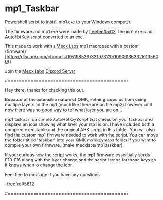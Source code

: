 # mp1_Taskbar
Powershell script to install mp1.exe to your Windows computer.

The firmware and mp1.exe were made by [freefee#5612](https://discordapp.com/users/859511106220982303)
The mp1 exe is an AutoHotKey script converted to an exe.

This made to work with a [Mecx Labs](https://mecxlabs.com/) mp1 macropad with a custom (firmware)[https://discord.com/channels/1051985267331973120/1090013633251135600)]

Join the [Mecx Labs](https://mecxlabs.com/) [Discord Server](https://discord.gg/gTa6RygX)

#===========================================

Hey there, thanks for checking this out.

Because of the extensible nature of QMK, nothing stops us from using multiple layers on the mp1 (much like there are on the mp2)
however until now there was no good way to tell what layer you are on...

mp1 taskbar is a simple AutoHotkeyScript that sleeps on your taskbar and displays an icon showing what layer your mp1 is on. I have included
both a compiled executable and the original AHK script in this folder. You will also find the custom mp1 firmware needed to work with the script.
You can move the folder titled "taskbar" into your QMK mp1/keymaps folder if you want to compile your own firmware. (make mecxlabs/mp1:taskbar).

If your curious how the script works, the mp1 firmware essentially sends F13-F16 along with the layer change and the script listens for those keys 
so it knows when to change the icon.

Feel free to message if you have any questions

-[freefee#5612](https://discordapp.com/users/859511106220982303)

#===========================================
